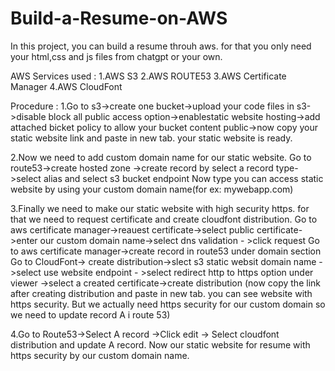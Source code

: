 # Build-a-Resume-on-AWS

In this project, you can build a resume throuh aws. for that you only need your html,css and js files from chatgpt or your own.

AWS Services used : 
1.AWS S3
2.AWS ROUTE53
3.AWS Certificate Manager
4.AWS CloudFont

Procedure : 
1.Go to s3->create one bucket->upload your code files in s3->disable block all public access option->enablestatic website hosting->add attached bicket policy to allow your bucket content public->now copy your static website link and paste in new tab.  your static website is ready.

2.Now we need to add custom domain name for our static website.
  Go to route53->create hosted zone ->create record by select a record type->select alias and select s3 bucket endpoint
  Now type you can access static website by using your custom domain name(for ex: mywebapp.com)
  
3.Finally we need to make our static website with high security https. for that we need to request certificate and create cloudfont distribution.
  Go to aws certificate manager->reauest certificate->select public certificate->enter our custom domain name->select dns validation - >click request
  Go to aws certificate manager->create record in route53 under domain section
  Go to CloudFont-> create distribution->slect s3 static websit domain name ->select use website endpoint - >select redirect http to https option under viewer ->select a 
 created certificate->create distribution
  (now copy the link after creating distribution and paste in new tab. you can see website with https security. But we actually need https security for our custom domain so 
 we need to update record A i  route 53)

4.Go to Route53->Select A record ->Click edit -> Select cloudfont distribution and update A record.
  Now our static website for resume  with https security by our custom domain name.
